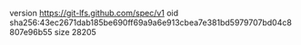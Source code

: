 version https://git-lfs.github.com/spec/v1
oid sha256:43ec2671dab185be690ff69a9a6e913cbea7e381bd5979707bd04c8807e96b55
size 28205
